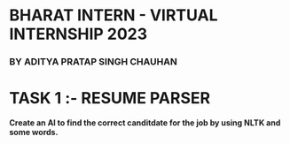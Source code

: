 # **BHARAT INTERN - VIRTUAL INTERNSHIP 2023**
### **BY ADITYA PRATAP SINGH CHAUHAN**

# **TASK 1 :- RESUME PARSER**
**Create an AI to find the correct canditdate for the job by using NLTK and some words.**
